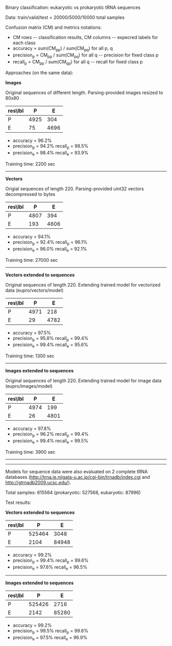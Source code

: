 Binary classification: eukaryotic vs prokaryotic tRNA sequences

Data: train/valid/test = 20000/5000/10000 total samples

Confusion matrix (CM) and metrics notations:

  * CM rows -- classification results, CM columns -- expecred labels for each class
  * accuracy = sum(CM<sub>pp</sub>) / sum(CM<sub>pq</sub>) for all p, q 
  * precision<sub>p</sub> = CM<sub>pp</sub> / sum(CM<sub>pq</sub>) for all q -- precision for fixed class p
  * recall<sub>p</sub> = CM<sub>pp</sub> / sum(CM<sub>qp</sub>) for all q -- recall for fixed class p

Approaches (on the same data):
  
**Images** 

Original sequences of different length. Parsing-provided images resized to 80x80


| res\lbl 	| P    	| E    	|
|---------	|------	|------	|
| P       	| 4925 	| 304  	|
| E       	| 75   	| 4696 	|
  
   * accuracy = 96.2%
   * precision<sub>p</sub> = 94.2%        recall<sub>p</sub> = 98.5%
   * precision<sub>e</sub> = 98.4%        recall<sub>e</sub> = 93.9%

Training time: 2200 sec
   
---------------------------------------------------------------------------------  

**Vectors**

Origial sequences of length 220. Parsing-provided uint32 vectors decompressed to bytes


| res\lbl 	| P    	| E    	|
|---------	|------	|------	|
| P       	| 4807 	| 394  	|
| E       	| 193  	| 4606 	|
  
   * accuracy = 94.1%
   * precision<sub>p</sub> = 92.4%        recall<sub>p</sub> = 96.1%
   * precision<sub>e</sub> = 96.0%        recall<sub>e</sub> = 92.1%

Training time: 27000 sec

--------------------------------------------------------------------------------- 

**Vectors extended to sequences**

Original sequences of length 220. Extending trained model for vectorized data (eupro/vectors/model)


| res\lbl 	| P    	| E    	|
|---------	|------	|------	|
| P       	| 4971 	| 218  	|
| E       	| 29   	| 4782 	|
  
   * accuracy = 97.5%
   * precision<sub>p</sub> = 95.8%        recall<sub>p</sub> = 99.4% 
   * precision<sub>e</sub> = 99.4%        recall<sub>e</sub> = 95.6%

Training time: 1300 sec

--------------------------------------------------------------------------------- 

**Images extended to sequences**

Original sequences of length 220. Extending trained model for image data (eupro/images/model)


| res\lbl 	| P    	| E    	|
|---------	|------	|------	|
| P       	| 4974 	| 199  	|
| E       	| 26  	 | 4801 	|
  
   * accuracy = 97.8%
   * precision<sub>p</sub> = 96.2%        recall<sub>p</sub> = 99.4%  
   * precision<sub>e</sub> = 99.4%        recall<sub>e</sub> = 99.5%

Training time: 3900 sec

---------------------------------------------------------------------------------
---------------------------------------------------------------------------------

Models for sequence data were also evaluated on 2 complete tRNA databases (http://trna.ie.niigata-u.ac.jp/cgi-bin/trnadb/index.cgi and http://gtrnadb2009.ucsc.edu/).

Total samples: 615564 (prokaryotic: 527568, eukaryotic: 87996)

Test results:

**Vectors extended to sequences**

| res\lbl 	| P    	  | E     	|
|---------	|--------	|-------	|
| P       	| 525464 	| 3048  	|
| E       	| 2104   	| 84948 	|
  
   * accuracy = 99.2%
   * precision<sub>p</sub> = 99.4%        recall<sub>p</sub> = 99.6% 
   * precision<sub>e</sub> = 97.6%        recall<sub>e</sub> = 96.5%
   
---------------------------------------------------------------------------------

**Images extended to sequences**

| res\lbl 	| P    	  | E     	|
|---------	|--------	|-------	|
| P       	| 525426 	| 2716  	|
| E       	| 2142   	| 85280 	|
  
   * accuracy = 99.2%
   * precision<sub>p</sub> = 99.5%        recall<sub>p</sub> = 99.6% 
   * precision<sub>e</sub> = 97.5%        recall<sub>e</sub> = 96.9%
